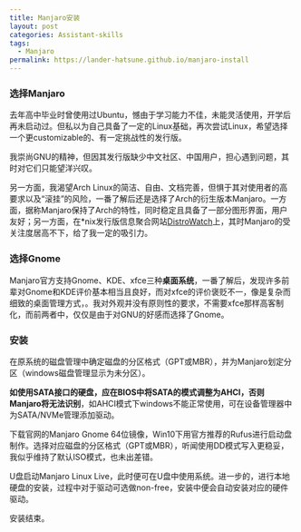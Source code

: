 ```yaml
---
title: Manjaro安装
layout: post
categories: Assistant-skills
tags:
  - Manjaro
permalink: https://lander-hatsune.github.io/manjaro-install
---
```

<!-- more -->

### 选择Manjaro
去年高中毕业时曾使用过Ubuntu，憾由于学习能力不佳，未能灵活使用，开学后再未启动过。但私以为自己具备了一定的Linux基础，再次尝试Linux，希望选择一个更customizable的、有一定挑战性的发行版。

我崇尚GNU的精神，但因其发行版缺少中文社区、中国用户，担心遇到问题，其时对它们只能望洋兴叹。

另一方面，我渴望Arch Linux的简洁、自由、文档完善，但惧于其对使用者的高要求以及“滚挂”的风险，一番了解后还是选择了Arch的衍生版本Manjaro。一方面，据称Manjaro保持了Arch的特性，同时稳定且具备了一部分图形界面，用户友好；另一方面，在*nix发行版信息聚合网站[DistroWatch](https://distrowatch.com/)上，其时Manjaro的受关注度居高不下，给了我一定的吸引力。

### 选择Gnome
Manjaro官方支持Gnome、KDE、xfce三种**桌面系统**，一番了解后，发现许多前辈对Gnome和KDE评价基本相当且良好，而对xfce的评价褒贬不一，像是复杂而细致的桌面管理方式，。我对外观并没有原则性的要求，不需要xfce那样高客制化，而前两者中，仅仅是由于对GNU的好感而选择了Gnome。

### 安装
在原系统的磁盘管理中确定磁盘的分区格式（GPT或MBR），并为Manjaro划定分区（windows磁盘管理显示为未分区）。

**如使用SATA接口的硬盘，应在BIOS中将SATA的模式调整为AHCI，否则Manjaro将无法识别**，如AHCI模式下windows不能正常使用，可在设备管理器中为SATA/NVMe管理添加驱动。

下载官网的Manjaro Gnome 64位镜像，Win10下用官方推荐的Rufus进行启动盘制作。选择对应磁盘的分区格式（GPT或MBR），听闻使用DD模式写入更稳妥，我似乎维持了默认ISO模式，也未出差错。

U盘启动Manjaro Linux Live，此时便可在U盘中使用系统。进一步的，进行本地硬盘的安装，过程中对于驱动可选做non-free，安装中便会自动安装对应的硬件驱动。

安装结束。


